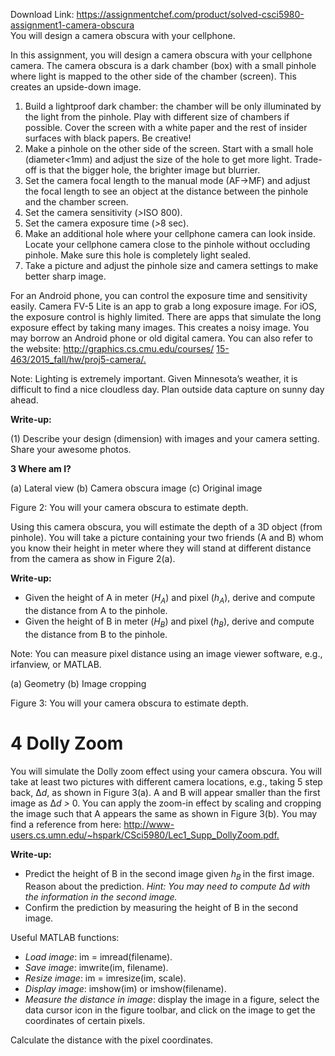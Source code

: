 Download Link: https://assignmentchef.com/product/solved-csci5980-assignment1-camera-obscura
<br>
You will design a camera obscura with your cellphone.

In this assignment, you will design a camera obscura with your cellphone camera. The camera obscura is a dark chamber (box) with a small pinhole where light is mapped to the other side of the chamber (screen). This creates an upside-down image.

<ol>

 <li>Build a lightproof dark chamber: the chamber will be only illuminated by the light from the pinhole. Play with different size of chambers if possible. Cover the screen with a white paper and the rest of insider surfaces with black papers. Be creative!</li>

 <li>Make a pinhole on the other side of the screen. Start with a small hole (diameter<em>&lt;</em>1mm) and adjust the size of the hole to get more light. Trade-off is that the bigger hole, the brighter image but blurrier.</li>

 <li>Set the camera focal length to the manual mode (AF→MF) and adjust the focal length to see an object at the distance between the pinhole and the chamber screen.</li>

 <li>Set the camera sensitivity (<em>&gt;</em>ISO 800).</li>

 <li>Set the camera exposure time (<em>&gt;</em>8 sec).</li>

 <li>Make an additional hole where your cellphone camera can look inside. Locate your cellphone camera close to the pinhole without occluding pinhole. Make sure this hole is completely light sealed.</li>

 <li>Take a picture and adjust the pinhole size and camera settings to make better sharp image.</li>

</ol>

For an Android phone, you can control the exposure time and sensitivity easily. Camera FV-5 Lite is an app to grab a long exposure image. For iOS, the exposure control is highly limited. There are apps that simulate the long exposure effect by taking many images. This creates a noisy image. You may borrow an Android phone or old digital camera. You can also refer to the website: <a href="http://graphics.cs.cmu.edu/courses/15-463/2015_fall/hw/proj5-camera/">http://graphics.cs.cmu.edu/courses/ </a><a href="http://graphics.cs.cmu.edu/courses/15-463/2015_fall/hw/proj5-camera/">15-463/2015_fall/hw/proj5-camera/</a><a href="http://graphics.cs.cmu.edu/courses/15-463/2015_fall/hw/proj5-camera/">.</a>

Note: Lighting is extremely important. Given Minnesota’s weather, it is difficult to find a nice cloudless day. Plan outside data capture on sunny day ahead.

<strong>Write-up:</strong>

(1) Describe your design (dimension) with images and your camera setting. Share your awesome photos.

<strong>3       Where am I?</strong>

(a) Lateral view                      (b) Camera obscura image                      (c) Original image

Figure 2: You will your camera obscura to estimate depth.

Using this camera obscura, you will estimate the depth of a 3D object (from pinhole). You will take a picture containing your two friends (A and B) whom you know their height in meter where they will stand at different distance from the camera as show in Figure 2(a).

<strong>Write-up:</strong>

<ul>

 <li>Given the height of A in meter (<em>H<sub>A</sub></em>) and pixel (<em>h<sub>A</sub></em>), derive and compute the distance from A to the pinhole.</li>

 <li>Given the height of B in meter (<em>H<sub>B</sub></em>) and pixel (<em>h<sub>B</sub></em>), derive and compute the distance from B to the pinhole.</li>

</ul>

Note: You can measure pixel distance using an image viewer software, e.g., irfanview, or MATLAB.

(a) Geometry                                                                   (b) Image cropping

Figure 3: You will your camera obscura to estimate depth.

<h1>4      Dolly Zoom</h1>

You will simulate the Dolly zoom effect using your camera obscura. You will take at least two pictures with different camera locations, e.g., taking 5 step back, ∆<em>d</em>, as shown in Figure 3(a). A and B will appear smaller than the first image as ∆<em>d &gt; </em>0. You can apply the zoom-in effect by scaling and cropping the image such that A appears the same as shown in Figure 3(b). You may find a reference from here: <a href="http://www-users.cs.umn.edu/~hspark/CSci5980/Lec1_Supp_DollyZoom.pdf">http://www-users.cs.umn.edu/</a><a href="http://www-users.cs.umn.edu/~hspark/CSci5980/Lec1_Supp_DollyZoom.pdf">~</a><a href="http://www-users.cs.umn.edu/~hspark/CSci5980/Lec1_Supp_DollyZoom.pdf">hspark/CSci5980/Lec1_Supp_DollyZoom.pdf</a><a href="http://www-users.cs.umn.edu/~hspark/CSci5980/Lec1_Supp_DollyZoom.pdf">.</a>

<strong>Write-up:</strong>

<ul>

 <li>Predict the height of B in the second image given <em>h<sub>B </sub></em>in the first image. Reason about the prediction. <em>Hint: You may need to compute </em>∆<em>d with the information in the second image.</em></li>

 <li>Confirm the prediction by measuring the height of B in the second image.</li>

</ul>

Useful MATLAB functions:

<ul>

 <li><em>Load image</em>: im = imread(filename).</li>

 <li><em>Save image</em>: imwrite(im, filename).</li>

 <li><em>Resize image</em>: im = imresize(im, scale).</li>

 <li><em>Display image</em>: imshow(im) or imshow(filename).</li>

 <li><em>Measure the distance in image</em>: display the image in a figure, select the data cursor icon in the figure toolbar, and click on the image to get the coordinates of certain pixels.</li>

</ul>

Calculate the distance with the pixel coordinates.